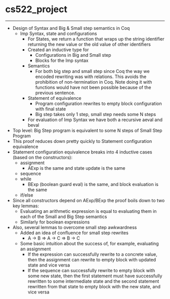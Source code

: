 # cs522_project

----

* Design of Syntax and Big & Small step semantics in Coq
  * Imp Syntax, state and configurations
    * For States, we return a function that wraps up the string identifier returning the new value or the old value of other identifiers
    * Created an inductive type for 
      * Configurations in Big and Small step
      * Blocks for the Imp syntax
    * Semantics
      * For both big step and small step since Coq the way we encoded rewriting was with relations. This avoids the prohibition of non-termination in Coq. Note doing it with functions would have not been possible because of the previous sentence.
    * Statement of equivalence
      * Program configuration rewrites to empty block configuration with final state
      * Big step takes only 1 step, small step needs some N steps
    * For evaluation of Imp Syntax we have both a recursive aeval and beval
* Top level: Big Step program is equivalent to some N steps of Small Step Program
* This proof reduces down pretty quickly to Statement configuration equivalence
* Statement configuration equivalence breaks into 4 inductive cases (based on the constructors): 
  * assignment
    * AExp is the same and state update is the same
  * sequence
  * while
    * BExp (boolean guard eval) is the same, and block evaluation is the same
  * if/else
* Since all constructors depend on AExp/BExp the proof boils down to two key lemmas:
  * Evaluating an arithmetic expression is equal to evaluating them in each of the Small and Big Step semantics
  * Similarly for boolean expressions
* Also, several lemmas to overcome small step awkwardness
  * Added an idea of confluence for small step rewrites
    * A -> B => A -> C => B -> C
  * Some basic intuition about the success of, for example, evaluating an assignment
    * If the expression can successfully rewrite to a concrete value, then the assignment can rewrite to empty block with updated state and vice versa
    * If the sequence can successfully rewrite to empty block with some new state, then the first statement must have successfully rewritten to some intermediate state and the second statement rewritten from that state to empty block with the new state, and vice versa



